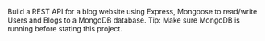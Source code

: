 Build a REST API for a blog website using Express, Mongoose to read/write Users and Blogs to a MongoDB database.
Tip: Make sure MongoDB is running before stating this project.